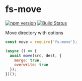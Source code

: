 # fs-move

[![npm version](https://badge.fury.io/js/fs-move.svg)](https://www.npmjs.com/package/fs-move.json)
[![Build Status](https://travis-ci.org/kellyselden/fs-move.svg?branch=master)](https://travis-ci.org/kellyselden/fs-move)

Move directory with options

```js
const move = require('fs-move');

(async () => {
  await move(src, dest, {
    merge: true,
    overwrite: true
  });
})();
```
